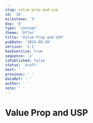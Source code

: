 ```yaml
---
slug: value-prop-and-usp
id: '36'
milestone: '3'
day: '8'
type: 'concept'
theme: 'Offer'
title: 'Value Prop and USP'
pubDate: '2024-09-20'
version: '1.1'
hasExercise: true
sequence: '2'
isPublished: false
status: 'draft'
next: ' '
previous: ' '
dataRef: ' '
author: ' '
note: ' '
---
```

# Value Prop and USP